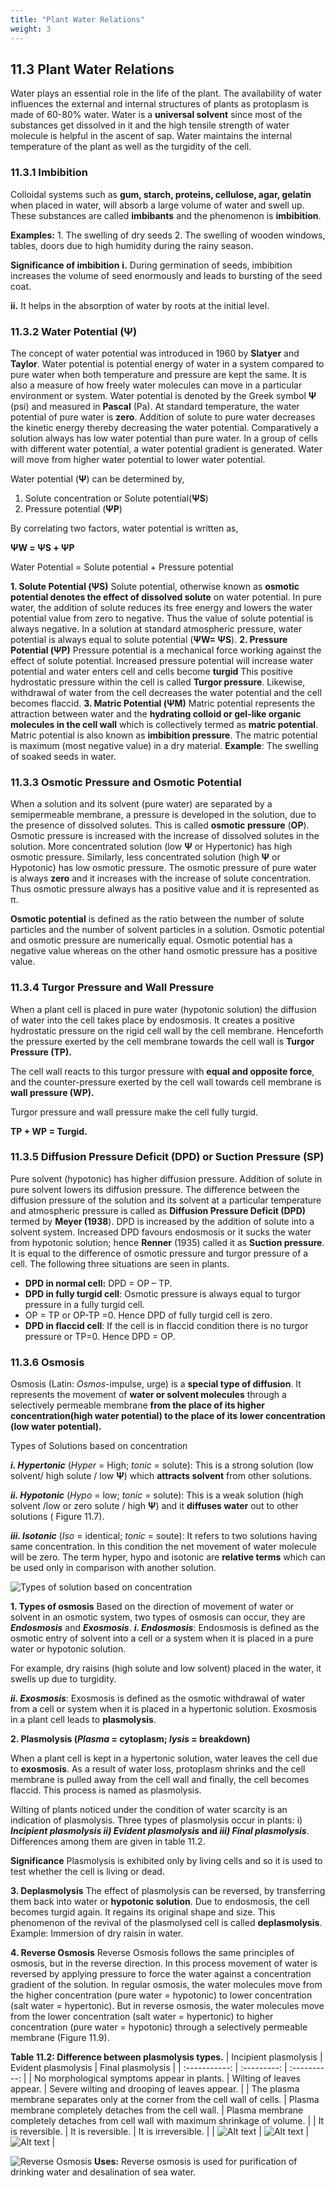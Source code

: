 ```yaml
---
title: "Plant Water Relations"
weight: 3
---
```






## 11.3 Plant Water Relations

Water plays an essential role in the life of the plant. The availability of water influences the external and internal structures of plants as protoplasm is made of 60-80% water. Water is a **universal solvent** since most of the substances get dissolved in it and the high tensile strength of water molecule is helpful in the ascent of sap. Water maintains the internal temperature of the plant as well as the turgidity of the cell.

### 11.3.1 Imbibition

Colloidal systems such as **gum, starch, proteins, cellulose, agar, gelatin** when placed in water, will absorb a large volume of water and swell up. These substances are called **imbibants** and the phenomenon is **imbibition**.

**Examples:** 1. The swelling of dry seeds 2. The swelling of wooden windows, tables, doors due to high humidity during the rainy season.

**Significance of imbibition**
**i.** During germination of seeds, imbibition increases the volume of seed enormously and leads to bursting of the seed coat.

**ii.** It helps in the absorption of water by roots at the initial level.

### 11.3.2 Water Potential (Ψ)

The concept of water potential was introduced in 1960 by **Slatyer** and **Taylor**. Water potential is potential energy of water in a system compared to pure water when both temperature and pressure are kept the same. It is also a measure of how freely water molecules can move in a particular environment or system. Water potential is denoted by the Greek symbol **Ψ** (psi) and measured in **Pascal** (Pa). At standard temperature, the water potential of pure water is **zero**. Addition of solute to pure water decreases the kinetic energy thereby decreasing the water potential. Comparatively a solution always has low water potential than pure water. In a group of cells with different water potential, a water potential gradient is generated. Water will move from higher water potential to lower water potential.

Water potential (**Ψ**) can be determined by,

1. Solute concentration or Solute potential(**ΨS**)
2. Pressure potential (**ΨP**)

By correlating two factors, water potential is written as,

**ΨW = ΨS + ΨP**

Water Potential = Solute potential + Pressure potential

**1. Solute Potential (ΨS)**
Solute potential, otherwise known as **osmotic potential denotes the effect of dissolved solute** on water potential. In pure water, the addition of solute reduces its free energy and lowers the water potential value from zero to negative. Thus the value of solute potential is always negative. In a solution at standard atmospheric pressure, water potential is always equal to solute potential (**ΨW= ΨS**).
**2. Pressure Potential (ΨP)**
Pressure potential is a mechanical force working against the effect of solute potential. Increased pressure potential will increase water potential and water enters cell and cells become **turgid** This positive hydrostatic pressure within the cell is called **Turgor pressure**. Likewise, withdrawal of water from the cell decreases the water potential and the cell becomes flaccid.
**3. Matric Potential (ΨM)**
Matric potential represents the attraction between water and the **hydrating colloid or gel-like organic molecules in the cell wall** which is collectively termed as **matric potential**. Matric potential is also known as **imbibition pressure**. The matric potential is maximum (most negative value) in a dry material. **Example**: The swelling of soaked seeds in water.

### 11.3.3 Osmotic Pressure and Osmotic Potential

When a solution and its solvent (pure water) are separated by a semipermeable membrane, a pressure is developed in the solution, due to the presence of dissolved solutes. This is called **osmotic pressure** (**OP**). Osmotic pressure is increased with the increase of dissolved solutes in the solution. More concentrated solution (low **Ψ** or Hypertonic) has high osmotic pressure. Similarly, less concentrated solution (high **Ψ** or Hypotonic) has low osmotic pressure. The osmotic pressure of pure water is always **zero** and it increases with the increase of solute concentration. Thus osmotic pressure always has a positive value and it is represented as π.

**Osmotic potential** is defined as the ratio between the number of solute particles and the number of solvent particles in a solution. Osmotic potential and osmotic pressure are numerically equal. Osmotic potential has a negative value whereas on the other hand osmotic pressure has a positive value.

### 11.3.4 Turgor Pressure and Wall Pressure

When a plant cell is placed in pure water (hypotonic solution) the diffusion of water into the cell takes place by endosmosis. It creates a positive hydrostatic pressure on the rigid cell wall by the cell membrane. Henceforth the pressure exerted by the cell membrane towards the cell wall is **Turgor Pressure (TP).**

The cell wall reacts to this turgor pressure with **equal and opposite force**, and the counter-pressure exerted by the cell wall towards cell membrane is **wall pressure (WP).**

Turgor pressure and wall pressure make the cell fully turgid.

**TP + WP = Turgid.**

### 11.3.5 Diffusion Pressure Deficit (DPD) or Suction Pressure (SP)

Pure solvent (hypotonic) has higher diffusion pressure. Addition of solute in pure solvent lowers its diffusion pressure. The difference between the diffusion pressure of the solution and its solvent at a particular temperature and atmospheric pressure is called as **Diffusion Pressure Deficit (DPD)** termed by **Meyer (1938**). DPD is increased by the addition of solute into a solvent system. Increased DPD favours endosmosis or it sucks the water from hypotonic solution; hence **Renner** (1935) called it as **Suction pressure**. It is equal to the difference of osmotic pressure and turgor pressure of a cell. The following three situations are seen in plants.

- **DPD in normal cell:** DPD = OP – TP.
- **DPD in fully turgid cell**: Osmotic pressure is always equal to turgor pressure in a fully turgid cell.
- OP = TP or OP-TP =0. Hence DPD of fully turgid cell is zero.
- **DPD in flaccid cell**: If the cell is in flaccid condition there is no turgor pressure or TP=0. Hence DPD = OP.

### 11.3.6 Osmosis

Osmosis (Latin: _Osmos_-impulse, urge) is a **special type of diffusion**. It represents the movement of **water or solvent molecules** through a selectively permeable membrane **from the place of its higher concentration(high water potential) to the place of its lower concentration (low water potential).**

Types of Solutions based on concentration

**_i. Hypertonic_** (_Hyper_ = High; _tonic_ = solute): This is a strong solution (low solvent/ high solute / low **Ψ**) which **attracts solvent** from other solutions.

**_ii. Hypotonic_** (_Hypo_ = low; _tonic_ = solute): This is a weak solution (high solvent /low or zero solute / high **Ψ**) and it **diffuses water** out to other solutions ( Figure 11.7).

**_iii. Isotonic_** (_Iso_ = identical; _tonic_ = soute): It refers to two solutions having same concentration. In this condition the net movement of water molecule will be zero. The term hyper, hypo and isotonic are **relative terms** which can be used only in comparison with another solution.

![Types of solution based on concentration](11.9.png)

**1. Types of osmosis**
Based on the direction of movement of water or solvent in an osmotic system, two types of osmosis can occur, they are **_Endosmosis_** and **_Exosmosis_**.
**_i. Endosmosis_**: Endosmosis is defined as the osmotic entry of solvent into a cell or a system when it is placed in a pure water or hypotonic solution.

For example, dry raisins (high solute and low solvent) placed in the water, it swells up due to turgidity.

**_ii. Exosmosis_**: Exosmosis is defined as the osmotic withdrawal of water from a cell or system when it is placed in a hypertonic solution. Exosmosis in a plant cell leads to **plasmolysis**.

**2. Plasmolysis (_Plasma_ = cytoplasm; _lysis_ = breakdown)**

When a plant cell is kept in a hypertonic solution, water leaves the cell due to **exosmosis**. As a result of water loss, protoplasm shrinks and the cell membrane is pulled away from the cell wall and finally, the cell becomes flaccid. This process is named as plasmolysis.

Wilting of plants noticed under the condition of water scarcity is an indication of plasmolysis. Three types of plasmolysis occur in plants: i) **_Incipient plasmolysis ii) Evident plasmolysis_ and _iii) Final plasmolysis_**. Differences among them are given in table 11.2.

**Significance**
Plasmolysis is exhibited only by living cells and so it is used to test whether the cell is living or dead.

**3. Deplasmolysis** The effect of plasmolysis can be reversed, by transferring them back into water or **hypotonic solution**. Due to endosmosis, the cell becomes turgid again. It regains its original shape and size. This phenomenon of the revival of the plasmolysed cell is called **deplasmolysis**. Example: Immersion of dry raisin in water.

**4. Reverse Osmosis**
Reverse Osmosis follows the same principles of osmosis, but in the reverse direction. In this process movement of water is reversed by applying pressure to force the water against a concentration gradient of the solution. In regular osmosis, the water molecules move from the higher concentration (pure water = hypotonic) to lower concentration (salt water = hypertonic). But in reverse osmosis, the water molecules move from the lower concentration (salt water = hypertonic) to higher concentration (pure water = hypotonic) through a selectively permeable membrane (Figure 11.9).

**Table 11.2: Difference between plasmolysis types.**
| Incipient plasmolysis | Evident plasmolysis | Final plasmolysis |
| :-----------: | :---------: | :----------: |
| No morphological symptoms appear in plants. | Wilting of leaves appear. | Severe wilting and drooping of leaves appear. |
| The plasma membrane separates only at the corner from the cell wall of cells. | Plasma membrane completely detaches from the cell wall. | Plasma membrane completely detaches from cell wall with maximum shrinkage of volume. |
| It is reversible. | It is reversible. | It is irreversible. |
| ![Alt text](t1.png) | ![Alt text](t2.png) | ![Alt text](t3.png) |

![Reverse Osmosis](11.11.png)
**Uses:** Reverse osmosis is used for purification of drinking water and desalination of sea water.

